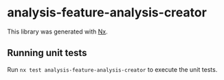 # analysis-feature-analysis-creator

This library was generated with [Nx](https://nx.dev).

## Running unit tests

Run `nx test analysis-feature-analysis-creator` to execute the unit tests.
